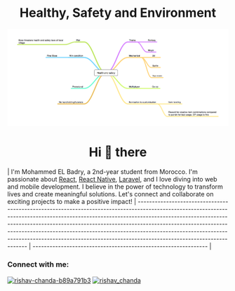  <h1 align="center">Healthy, Safety and Environment </h1>

![mindmap](https://raw.githubusercontent.com/gamemash/health-and-safety/master/documentation/mindmap.png "mindmap")


 <h1 align="center">Hi 👋 there</h1>

| I'm Mohammed EL Badry, a 2nd-year student from Morocco. I'm passionate about [React](https://github.com/facebook/react), [React Native](https://github.com/facebook/react-native), [Laravel](https://laravel.com/), and I love diving into web and mobile development. I believe in the power of technology to transform lives and create meaningful solutions. Let's connect and collaborate on exciting projects to make a positive impact! 
| --------------------------------------------------------------------------------------------------------------------------------------------------------------------------------------------------------------------------------------------------------------------------------------------------------------------------------------------------------------------------------------------------------------------------------------------- | -------------------------------------------------------------- |

<h3 align="left">Connect with me:</h3>
<a href="https://www.linkedin.com/in/mohammed-el-badry-2305ab222/" target="blank"><img align="center" src="https://raw.githubusercontent.com/rahuldkjain/github-profile-readme-generator/master/src/images/icons/Social/linked-in-alt.svg" alt="rishav-chanda-b89a791b3" height="30" width="40" /></a>
<a href="https://instagram.com/mohammed.el.badry" target="blank"><img align="center" src="https://raw.githubusercontent.com/rahuldkjain/github-profile-readme-generator/master/src/images/icons/Social/instagram.svg" alt="rishav_chanda" height="30" width="40" /></a>
</p>
